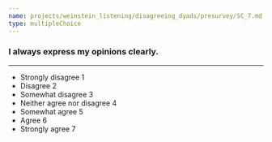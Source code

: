 ```yaml
---
name: projects/weinstein_listening/disagreeing_dyads/presurvey/SC_7.md
type: multipleChoice
---
```


### I always express my opinions clearly.

---

- Strongly disagree 1
- Disagree 2
- Somewhat disagree 3
- Neither agree nor disagree 4
- Somewhat agree 5
- Agree 6
- Strongly agree 7
